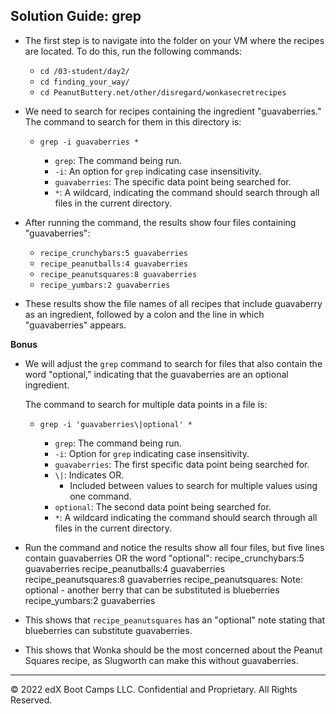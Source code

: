 ## Solution Guide: grep 

- The first step is to navigate into the folder on your VM where the recipes are located. To do this, run the following commands:
 
  - `cd /03-student/day2/`
  - `cd finding_your_way/`
  - `cd PeanutButtery.net/other/disregard/wonkasecretrecipes`

- We need to search for recipes containing the ingredient "guavaberries." The command to search for them in this directory is:

  - `grep -i guavaberries *`
     
     - `grep`: The command being run.
     - `-i`: An option for `grep` indicating case insensitivity.
     - `guavaberries`: The specific data point being searched for.
     - `*`: A wildcard, indicating the command should search through all files in the current directory. 
     
- After running the command, the results show four files containing "guavaberries":

  - `recipe_crunchybars:5 guavaberries`
  - `recipe_peanutballs:4 guavaberries`
  - `recipe_peanutsquares:8 guavaberries`
  - `recipe_yumbars:2 guavaberries`
        
 - These results show the file names of all recipes that include guavaberry as an ingredient, followed by a colon and the line in which "guavaberries" appears.    
     
     
**Bonus** 

- We will adjust the `grep` command to search for files that also contain the word "optional," indicating that the guavaberries are an optional ingredient. 

    The command to search for multiple data points in a file is:  

  - `grep -i 'guavaberries\|optional' *`
       

     - `grep`: The command being run.
     - `-i`: Option for `grep` indicating case insensitivity.
     - `guavaberries`: The first specific data point being searched for.
     - `\|`: Indicates OR. 
       - Included between values to search for multiple values using one command.
     -   `optional`: The second data point being searched for.
     - `*`: A wildcard indicating the command should search through all files in the current directory. 


-  Run the command and notice the results show all four files, but five lines contain guavaberries OR the word "optional":
         recipe_crunchybars:5 guavaberries
         recipe_peanutballs:4 guavaberries
         recipe_peanutsquares:8 guavaberries
         recipe_peanutsquares:  Note: optional - another berry that can be substituted is blueberries
         recipe_yumbars:2 guavaberries

- This shows that `recipe_peanutsquares` has an "optional" note stating that blueberries can substitute guavaberries.


- This shows that Wonka should be the most concerned about the Peanut Squares recipe, as Slugworth can make this without guavaberries.

--- 
© 2022 edX Boot Camps LLC. Confidential and Proprietary. All Rights Reserved.
